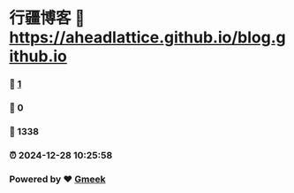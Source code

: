 # 行疆博客 :link: https://aheadlattice.github.io/blog.github.io 
### :page_facing_up: [1](https://aheadlattice.github.io/blog.github.io/tag.html) 
### :speech_balloon: 0 
### :hibiscus: 1338 
### :alarm_clock: 2024-12-28 10:25:58 
### Powered by :heart: [Gmeek](https://github.com/Meekdai/Gmeek)
